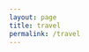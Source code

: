 ```yaml
---
layout: page
title: travel
permalink: /travel
---
```

<div id="galleria"></div>

<script src="https://ajax.googleapis.com/ajax/libs/jquery/2.1.1/jquery.min.js"></script>
<script src="https://maxcdn.bootstrapcdn.com/bootstrap/3.3.7/js/bootstrap.min.js" integrity="sha384-Tc5IQib027qvyjSMfHjOMaLkfuWVxZxUPnCJA7l2mCWNIpG9mGCD8wGNIcPD7Txa"
    crossorigin="anonymous"></script>
<script src="/assets/js/galleria-1.4.2.min.js"></script>

<script>
  var imageLocation = '/assets/photos/travel/';
  var thumbLocation = imageLocation + 'thumb-t/';
  var bigLocation = imageLocation;
  var imagePrefix = 't';
  var totalImages = 26;
  
  var data = [];
  var titles = [
    '2005 Boston 041',
    '2006 Chicago 024',
    '2006 New Hope 006',
    '2006 New York City 114',
    '2006 Philadelphia 121',
    '2006 Philadelphia 151',
    '2009 New Year 151',
    '2010 New Jersey 045',
    '2013 Beijing 0226',
    '2013 Beijing 0507',
    '2013 Beijing 1454',
    '2013 Beijing 2143',
    '2013 Chichen Itza 280',
    '2013 Allentown 161',
    '2014 Burlington 21',
    '2014 Fort Myers 55',
    '2014 Pittsburgh 007',
    '2015 Las Vegas 027',
    '2015 New York City 035',
    '2015 New York City 0117',
    '2015 New York City 0139',
    '2015 New York City 0400',
    '2015 New York City 0683',
    '2015 New York City 1061',
    '2015 Rochester 059',
    '2015 Rochester 075'
  ];

  for (var i = 1; i <= totalImages; i++) {
    var j = i;
    if (i < 10) {
      j = '0' + i;
    }
    data.push({
      image : imageLocation + imagePrefix + j + '.jpg',
      thumb : thumbLocation + imagePrefix + j + '.jpg',
      big : imageLocation + imagePrefix + j + '.jpg',
      title: titles[i - 1],
      description: 'none'
    });
  }

  // Load the custom theme
  Galleria.loadTheme('/assets/js/galleria/galleria.portfolio.js');
  // Configure Galleria
  Galleria.configure({
    showInfo: true
  });
  // Initialize Galleria
  Galleria.run('#galleria', {
    dataSource: data
  });
</script>